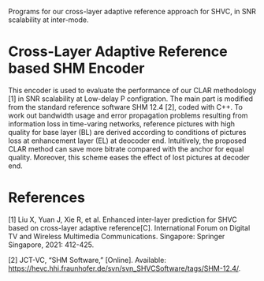 Programs for our cross-layer adaptive reference approach for SHVC, in SNR scalability at inter-mode.

# Cross-Layer Adaptive Reference based SHM Encoder
This encoder is used to evaluate the performance of our CLAR methodology [1] in SNR scalability at Low-delay P configration. The main part is modified from the standard reference software SHM 12.4 [2], 
coded with C++. To work out bandwidth usage and error propagation problems resulting from information loss in time-varing networks, reference pictures 
with high quality for base layer (BL) are derived according to conditions of pictures loss at enhancement layer (EL) at deocoder end. Intuitively, the proposed 
CLAR method can save more bitrate compared with the anchor for equal quality. Moreover, this scheme eases the effect of lost pictures at decoder end.

# References
[1] Liu X, Yuan J, Xie R, et al. Enhanced inter-layer prediction for SHVC based on cross-layer adaptive reference[C]. International Forum on Digital TV and Wireless Multimedia Communications. Singapore: Springer Singapore, 2021: 412-425.

[2] JCT-VC, “SHM Software,” [Online]. Available: https://hevc.hhi.fraunhofer.de/svn/svn_SHVCSoftware/tags/SHM-12.4/.
